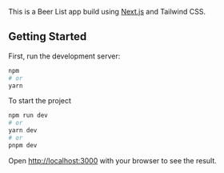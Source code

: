 This is a Beer List app build using [Next.js](https://nextjs.org/) and Tailwind CSS.

## Getting Started

First, run the development server:

```bash
npm
# or
yarn
```

To start the project

```bash
npm run dev
# or
yarn dev
# or
pnpm dev
```

Open [http://localhost:3000](http://localhost:3000) with your browser to see the result.
